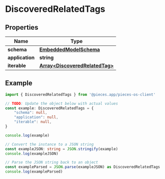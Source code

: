 
# DiscoveredRelatedTags


## Properties

Name | Type
------------ | -------------
**schema** | [**EmbeddedModelSchema**](EmbeddedModelSchema)
**application** | **string**
**iterable** | [**Array&lt;DiscoveredRelatedTag&gt;**](DiscoveredRelatedTag)

## Example

```typescript
import { DiscoveredRelatedTags } from '@pieces.app/pieces-os-client'

// TODO: Update the object below with actual values
const example: DiscoveredRelatedTags = {
    "schema": null,
    "application": null,
    "iterable": null,
}

console.log(example)

// Convert the instance to a JSON string
const exampleJSON: string = JSON.stringify(example)
console.log(exampleJSON)

// Parse the JSON string back to an object
const exampleParsed = JSON.parse(exampleJSON) as DiscoveredRelatedTags
console.log(exampleParsed)
```



